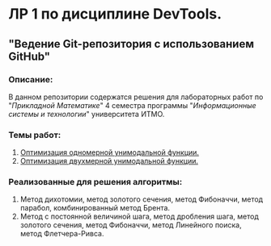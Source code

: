 # ЛР 1 по дисциплине DevTools. 
## "Ведение Git-репозитория с использованием GitHub"

### Описание:
В данном репозитории содержатся решения для лабораторных работ по "*Прикладной Математике*" 4 семестра программы "*Информационные системы и технологии*" университета ИТМО.

### Темы работ:
1. [Оптимизация одномерной унимодальной функции.](http://mathdep.ifmo.ru/wp-content/uploads/2021/03/Lab_1_pm.pdf)
2. [Оптимизация двухмерной унимодальной функции.](https://mathdep.itmo.ru/wp-content/uploads/2022/03/Lab_2_pm.pdf)

### Реализованные для решения алгоритмы:
1. 	Метод дихотомии, метод золотого сечения, метод Фибоначчи, метод парабол, комбинированный метод Брента.
2. 	Метод с постоянной величиной шага, метод дробления шага, метод золотого сечения, метод Фибоначчи, метод Линейного поиска, метод Флетчера-Ривса.

